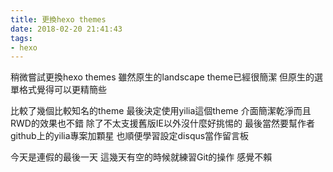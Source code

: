 ```yaml
---
title: 更換hexo themes
date: 2018-02-20 21:41:43
tags:
- hexo
---
```


稍微嘗試更換hexo themes
雖然原生的landscape theme已經很簡潔
但原生的選單格式覺得可以更精簡些

比較了幾個比較知名的theme
最後決定使用yilia這個theme
介面簡潔乾淨而且RWD的效果也不錯
除了不太支援舊版IE以外沒什麼好挑惕的
最後當然要幫作者github上的yilia專案加顆星
也順便學習設定disqus當作留言板


今天是連假的最後一天
這幾天有空的時候就練習Git的操作
感覺不賴
